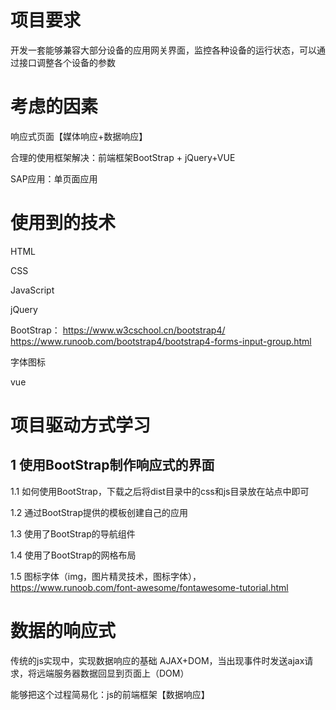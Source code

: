 # 项目要求

开发一套能够兼容大部分设备的应用网关界面，监控各种设备的运行状态，可以通过接口调整各个设备的参数

# 考虑的因素

响应式页面【媒体响应+数据响应】

合理的使用框架解决：前端框架BootStrap + jQuery+VUE

SAP应用：单页面应用

# 使用到的技术

HTML

CSS

JavaScript

jQuery

BootStrap：  https://www.w3cschool.cn/bootstrap4/       https://www.runoob.com/bootstrap4/bootstrap4-forms-input-group.html

字体图标

vue

# 项目驱动方式学习

## 1	使用BootStrap制作响应式的界面 

1.1	如何使用BootStrap，下载之后将dist目录中的css和js目录放在站点中即可

1.2	通过BootStrap提供的模板创建自己的应用

1.3	使用了BootStrap的导航组件

1.4	使用了BootStrap的网格布局

1.5	图标字体（img，图片精灵技术，图标字体）， https://www.runoob.com/font-awesome/fontawesome-tutorial.html



# 数据的响应式

传统的js实现中，实现数据响应的基础  AJAX+DOM，当出现事件时发送ajax请求，将远端服务器数据回显到页面上（DOM）

能够把这个过程简易化：js的前端框架【数据响应】   

